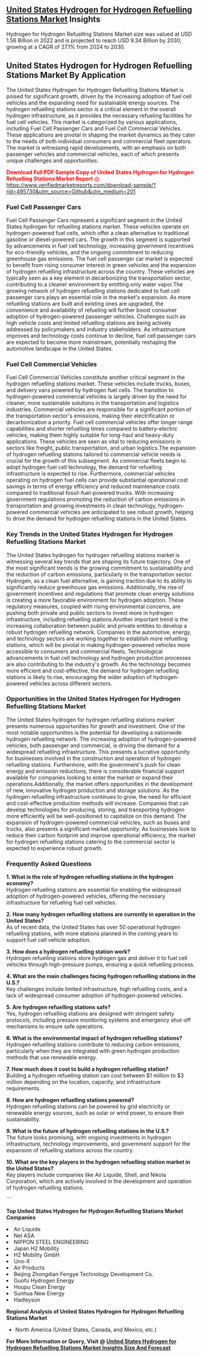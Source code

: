 <h2><a href="https://www.verifiedmarketreports.com/download-sample/?rid=495730&amp;utm_source=Github&amp;utm_medium=201" target="_blank">United States Hydrogen for Hydrogen Refuelling Stations Market</a> Insights</h2><p>Hydrogen for Hydrogen Refuelling Stations Market size was valued at USD 1.56 Billion in 2022 and is projected to reach USD 9.34 Billion by 2030, growing at a CAGR of 27.1% from 2024 to 2030.</p><p><h2>United States Hydrogen for Hydrogen Refuelling Stations Market By Application</h2><p>The United States Hydrogen for Hydrogen Refuelling Stations Market is poised for significant growth, driven by the increasing adoption of fuel cell vehicles and the expanding need for sustainable energy sources. The hydrogen refuelling stations sector is a critical element in the overall hydrogen infrastructure, as it provides the necessary refueling facilities for fuel cell vehicles. This market is categorized by various applications, including Fuel Cell Passenger Cars and Fuel Cell Commercial Vehicles. These applications are pivotal in shaping the market dynamics as they cater to the needs of both individual consumers and commercial fleet operators. The market is witnessing rapid developments, with an emphasis on both passenger vehicles and commercial vehicles, each of which presents unique challenges and opportunities.<p><span class=""><span style="color: #ff0000;"><strong>Download Full PDF Sample Copy of United States Hydrogen for Hydrogen Refuelling Stations Market Report</strong> @ </span><a href="https://www.verifiedmarketreports.com/download-sample/?rid=495730&amp;utm_source=Github&amp;utm_medium=201" target="_blank">https://www.verifiedmarketreports.com/download-sample/?rid=495730&amp;utm_source=Github&amp;utm_medium=201</a></span></p></p><h3>Fuel Cell Passenger Cars</h3><p>Fuel Cell Passenger Cars represent a significant segment in the United States hydrogen for refuelling stations market. These vehicles operate on hydrogen-powered fuel cells, which offer a clean alternative to traditional gasoline or diesel-powered cars. The growth in this segment is supported by advancements in fuel cell technology, increasing government incentives for eco-friendly vehicles, and the ongoing commitment to reducing greenhouse gas emissions. The fuel cell passenger car market is expected to benefit from rising consumer interest in green vehicles and the expansion of hydrogen refuelling infrastructure across the country. These vehicles are typically seen as a key element in decarbonizing the transportation sector, contributing to a cleaner environment by emitting only water vapor.The growing network of hydrogen refuelling stations dedicated to fuel cell passenger cars plays an essential role in the market's expansion. As more refuelling stations are built and existing ones are upgraded, the convenience and availability of refueling will further boost consumer adoption of hydrogen-powered passenger vehicles. Challenges such as high vehicle costs and limited refuelling stations are being actively addressed by policymakers and industry stakeholders. As infrastructure improves and technology costs continue to decline, fuel cell passenger cars are expected to become more mainstream, potentially reshaping the automotive landscape in the United States.<h3>Fuel Cell Commercial Vehicles</h3><p>Fuel Cell Commercial Vehicles constitute another critical segment in the hydrogen refuelling stations market. These vehicles include trucks, buses, and delivery vans powered by hydrogen fuel cells. The transition to hydrogen-powered commercial vehicles is largely driven by the need for cleaner, more sustainable solutions in the transportation and logistics industries. Commercial vehicles are responsible for a significant portion of the transportation sector's emissions, making their electrification or decarbonization a priority. Fuel cell commercial vehicles offer longer range capabilities and shorter refuelling times compared to battery-electric vehicles, making them highly suitable for long-haul and heavy-duty applications. These vehicles are seen as vital to reducing emissions in sectors like freight, public transportation, and urban logistics.The expansion of hydrogen refuelling stations tailored to commercial vehicle needs is crucial for the growth of this subsegment. As commercial fleets begin to adopt hydrogen fuel cell technology, the demand for refuelling infrastructure is expected to rise. Furthermore, commercial vehicles operating on hydrogen fuel cells can provide substantial operational cost savings in terms of energy efficiency and reduced maintenance costs compared to traditional fossil-fuel-powered trucks. With increasing government regulations promoting the reduction of carbon emissions in transportation and growing investments in clean technology, hydrogen-powered commercial vehicles are anticipated to see robust growth, helping to drive the demand for hydrogen refuelling stations in the United States.<h3>Key Trends in the United States Hydrogen for Hydrogen Refuelling Stations Market</h3><p>The United States hydrogen for hydrogen refuelling stations market is witnessing several key trends that are shaping its future trajectory. One of the most significant trends is the growing commitment to sustainability and the reduction of carbon emissions, particularly in the transportation sector. Hydrogen, as a clean fuel alternative, is gaining traction due to its ability to significantly reduce greenhouse gas emissions. Additionally, the rise of government incentives and regulations that promote clean energy solutions is creating a more favorable environment for hydrogen adoption. These regulatory measures, coupled with rising environmental concerns, are pushing both private and public sectors to invest more in hydrogen infrastructure, including refuelling stations.Another important trend is the increasing collaboration between public and private entities to develop a robust hydrogen refuelling network. Companies in the automotive, energy, and technology sectors are working together to establish more refuelling stations, which will be pivotal in making hydrogen-powered vehicles more accessible to consumers and commercial fleets. Technological advancements in fuel cell technology and hydrogen production processes are also contributing to the industry's growth. As the technology becomes more efficient and cost-effective, the demand for hydrogen refuelling stations is likely to rise, encouraging the wider adoption of hydrogen-powered vehicles across different sectors.<h3>Opportunities in the United States Hydrogen for Hydrogen Refuelling Stations Market</h3><p>The United States hydrogen for hydrogen refuelling stations market presents numerous opportunities for growth and investment. One of the most notable opportunities is the potential for developing a nationwide hydrogen refuelling network. The increasing adoption of hydrogen-powered vehicles, both passenger and commercial, is driving the demand for a widespread refuelling infrastructure. This presents a lucrative opportunity for businesses involved in the construction and operation of hydrogen refuelling stations. Furthermore, with the government's push for clean energy and emission reductions, there is considerable financial support available for companies looking to enter the market or expand their operations.Additionally, the market offers opportunities in the development of new, innovative hydrogen production and storage solutions. As the hydrogen refuelling infrastructure continues to grow, the need for efficient and cost-effective production methods will increase. Companies that can develop technologies for producing, storing, and transporting hydrogen more efficiently will be well-positioned to capitalize on this demand. The expansion of hydrogen-powered commercial vehicles, such as buses and trucks, also presents a significant market opportunity. As businesses look to reduce their carbon footprint and improve operational efficiency, the market for hydrogen refuelling stations catering to the commercial sector is expected to experience robust growth.<h3>Frequently Asked Questions</h3><p><strong>1. What is the role of hydrogen refuelling stations in the hydrogen economy?</strong><br>Hydrogen refuelling stations are essential for enabling the widespread adoption of hydrogen-powered vehicles, offering the necessary infrastructure for refueling fuel cell vehicles.</p><p><strong>2. How many hydrogen refuelling stations are currently in operation in the United States?</strong><br>As of recent data, the United States has over 50 operational hydrogen refuelling stations, with more stations planned in the coming years to support fuel cell vehicle adoption.</p><p><strong>3. How does a hydrogen refuelling station work?</strong><br>Hydrogen refuelling stations store hydrogen gas and deliver it to fuel cell vehicles through high-pressure pumps, ensuring a quick refuelling process.</p><p><strong>4. What are the main challenges facing hydrogen refuelling stations in the U.S.?</strong><br>Key challenges include limited infrastructure, high refuelling costs, and a lack of widespread consumer adoption of hydrogen-powered vehicles.</p><p><strong>5. Are hydrogen refuelling stations safe?</strong><br>Yes, hydrogen refuelling stations are designed with stringent safety protocols, including pressure monitoring systems and emergency shut-off mechanisms to ensure safe operations.</p><p><strong>6. What is the environmental impact of hydrogen refuelling stations?</strong><br>Hydrogen refuelling stations contribute to reducing carbon emissions, particularly when they are integrated with green hydrogen production methods that use renewable energy.</p><p><strong>7. How much does it cost to build a hydrogen refuelling station?</strong><br>Building a hydrogen refuelling station can cost between $1 million to $3 million depending on the location, capacity, and infrastructure requirements.</p><p><strong>8. How are hydrogen refuelling stations powered?</strong><br>Hydrogen refuelling stations can be powered by grid electricity or renewable energy sources, such as solar or wind power, to ensure their sustainability.</p><p><strong>9. What is the future of hydrogen refuelling stations in the U.S.?</strong><br>The future looks promising, with ongoing investments in hydrogen infrastructure, technology improvements, and government support for the expansion of refuelling stations across the country.</p><p><strong>10. What are the key players in the hydrogen refuelling station market in the United States?</strong><br>Key players include companies like Air Liquide, Shell, and Nikola Corporation, which are actively involved in the development and operation of hydrogen refuelling stations.</p>```</p><p><strong>Top United States Hydrogen for Hydrogen Refuelling Stations Market Companies</strong></p><div data-test-id=""><p><li>Air Liquide</li><li> Nel ASA</li><li> NIPPON STEEL ENGINEERING</li><li> Japan H2 Mobility</li><li> H2 Mobility GmbH</li><li> Uno-X</li><li> Air Products</li><li> Beijing Zhongdian Fengye Technology Development Co.</li><li> Guofu Hydrogen Energy</li><li> Houpu Clean Energy</li><li> Sunhua New Energy</li><li> Hadleyson</li></p><div><strong>Regional Analysis of&nbsp;United States Hydrogen for Hydrogen Refuelling Stations Market</strong></div><ul><li dir="ltr"><p dir="ltr">North America&nbsp;(United States, Canada, and Mexico, etc.)</p></li></ul><p><strong>For More Information or Query, Visit @&nbsp;</strong><strong><a href="https://www.verifiedmarketreports.com/product/hydrogen-for-hydrogen-refuelling-stations-market/?utm_source=Github&amp;utm_medium=201" target="_blank">United States Hydrogen for Hydrogen Refuelling Stations Market Insights Size And Forecast</a></strong></p></div>
